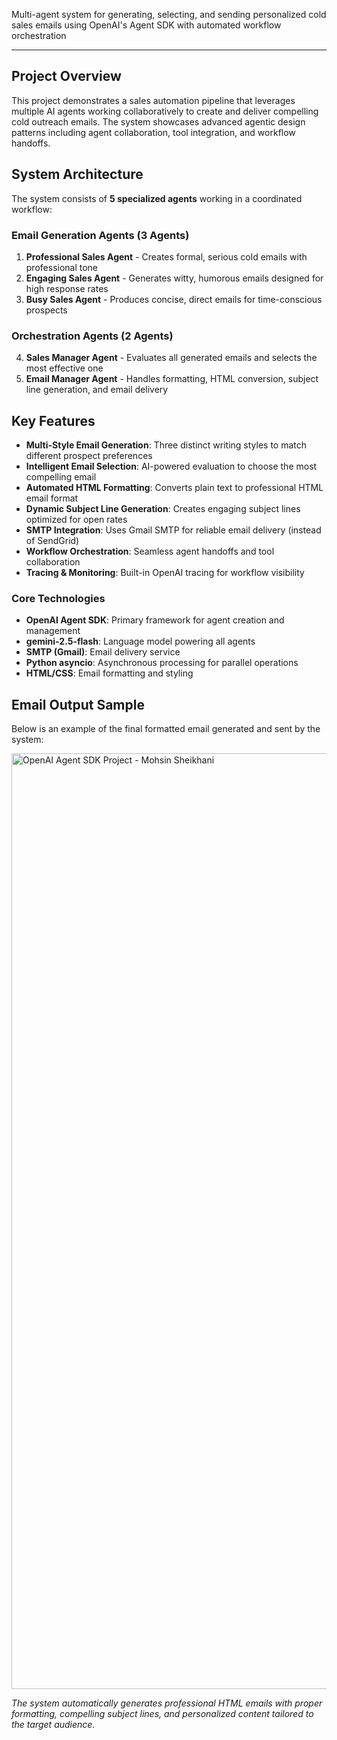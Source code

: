 Multi-agent system for generating, selecting, and sending personalized cold sales emails using OpenAI's Agent SDK with automated workflow orchestration

---

## Project Overview

This project demonstrates a sales automation pipeline that leverages multiple AI agents working collaboratively to create and deliver compelling cold outreach emails. The system showcases advanced agentic design patterns including agent collaboration, tool integration, and workflow handoffs.

## System Architecture

The system consists of **5 specialized agents** working in a coordinated workflow:

### Email Generation Agents (3 Agents)
1. **Professional Sales Agent** - Creates formal, serious cold emails with professional tone
2. **Engaging Sales Agent** - Generates witty, humorous emails designed for high response rates  
3. **Busy Sales Agent** - Produces concise, direct emails for time-conscious prospects

### Orchestration Agents (2 Agents)
4. **Sales Manager Agent** - Evaluates all generated emails and selects the most effective one
5. **Email Manager Agent** - Handles formatting, HTML conversion, subject line generation, and email delivery

## Key Features

- **Multi-Style Email Generation**: Three distinct writing styles to match different prospect preferences
- **Intelligent Email Selection**: AI-powered evaluation to choose the most compelling email
- **Automated HTML Formatting**: Converts plain text to professional HTML email format
- **Dynamic Subject Line Generation**: Creates engaging subject lines optimized for open rates
- **SMTP Integration**: Uses Gmail SMTP for reliable email delivery (instead of SendGrid)
- **Workflow Orchestration**: Seamless agent handoffs and tool collaboration
- **Tracing & Monitoring**: Built-in OpenAI tracing for workflow visibility

### Core Technologies
- **OpenAI Agent SDK**: Primary framework for agent creation and management
- **gemini-2.5-flash**: Language model powering all agents
- **SMTP (Gmail)**: Email delivery service
- **Python asyncio**: Asynchronous processing for parallel operations
- **HTML/CSS**: Email formatting and styling

## Email Output Sample

Below is an example of the final formatted email generated and sent by the system:

<img width="1545" height="1497" alt="OpenAI Agent SDK Project - Mohsin Sheikhani" src="https://github.com/user-attachments/assets/4133f9d3-4de7-4fe0-9423-fd0d10d07a76" />

*The system automatically generates professional HTML emails with proper formatting, compelling subject lines, and personalized content tailored to the target audience.*
